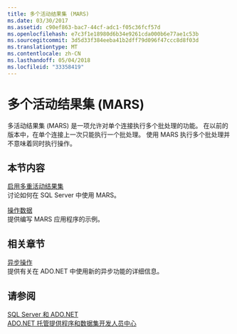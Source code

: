 ```yaml
---
title: 多个活动结果集 (MARS)
ms.date: 03/30/2017
ms.assetid: c90ef863-bac7-44cf-adc1-f05c36fcf57d
ms.openlocfilehash: e7c3f1e18980d6b34e9261cda000b6e77ae1c53b
ms.sourcegitcommit: 3d5d33f384eeba41b2dff79d096f47ccc8d8f03d
ms.translationtype: MT
ms.contentlocale: zh-CN
ms.lasthandoff: 05/04/2018
ms.locfileid: "33358419"
---
```

# <a name="multiple-active-result-sets-mars"></a>多个活动结果集 (MARS)
多活动结果集 (MARS) 是一项允许对单个连接执行多个批处理的功能。 在以前的版本中，在单个连接上一次只能执行一个批处理。 使用 MARS 执行多个批处理并不意味着同时执行操作。  
  
## <a name="in-this-section"></a>本节内容  
 [启用多重活动结果集](../../../../../docs/framework/data/adonet/sql/enabling-multiple-active-result-sets.md)  
 讨论如何在 SQL Server 中使用 MARS。  
  
 [操作数据](../../../../../docs/framework/data/adonet/sql/manipulating-data.md)  
 提供编写 MARS 应用程序的示例。  
  
## <a name="related-sections"></a>相关章节  
 [异步操作](../../../../../docs/framework/data/adonet/sql/asynchronous-operations.md)  
 提供有关在 ADO.NET 中使用新的异步功能的详细信息。  
  
## <a name="see-also"></a>请参阅  
 [SQL Server 和 ADO.NET](../../../../../docs/framework/data/adonet/sql/index.md)  
 [ADO.NET 托管提供程序和数据集开发人员中心](http://go.microsoft.com/fwlink/?LinkId=217917)
